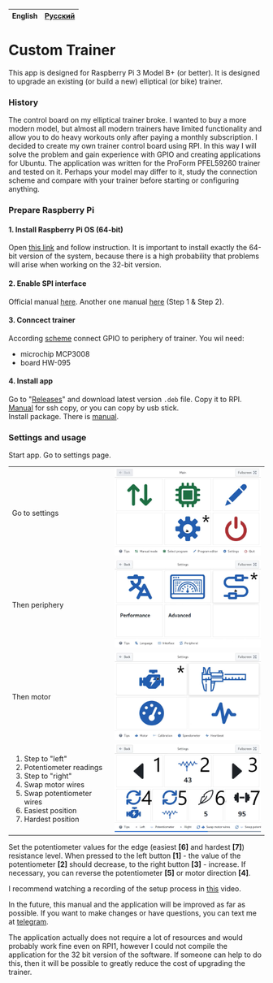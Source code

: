 | English | [Русский](README.ru.md) |
| ------- | ----------------------- |

# Custom Trainer

This app is designed for Raspberry Pi 3 Model B+ (or better). It is designed to upgrade an existing (or build a new) elliptical (or bike) trainer.

### History

The control board on my elliptical trainer broke. I wanted to buy a more modern model, but almost all modern trainers have limited functionality and allow you to do heavy workouts only after paying a monthly subscription. I decided to create my own trainer control board using RPI. In this way I will solve the problem and gain experience with GPIO and creating applications for Ubuntu.
The application was written for the ProForm PFEL59260 trainer and tested on it. Perhaps your model may differ to it, study the connection scheme and compare with your trainer before starting or configuring anything.

### Prepare Raspberry Pi

#### 1. Install Raspberry Pi OS (64-bit)

Open [this link](https://www.raspberrypi.com/software/operating-systems/#raspberry-pi-os-64-bit "Raspberry Pi OS (64-bit)") and follow instruction. It is important to install exactly the 64-bit version of the system, because there is a high probability that problems will arise when working on the 32-bit version.

#### 2. Enable SPI interface

Official manual [here](https://www.raspberrypi.com/documentation/computers/raspberry-pi.html#driver). Another one manual [here](https://www.raspberrypi-spy.co.uk/2014/08/enabling-the-spi-interface-on-the-raspberry-pi/) (Step 1 & Step 2).

#### 3. Conncect trainer

According [scheme](other/scheme.png) connect GPIO to periphery of trainer. You wil need:

- microchip MCP3008
- board HW-095

#### 4. Install app

Go to "[Releases](https://github.com/modox94/Custom-Trainer/releases)" and download latest version `.deb` file. Copy it to RPI. [Manual](https://www.freecodecamp.org/news/scp-linux-command-example-how-to-ssh-file-transfer-from-remote-to-local/) for ssh copy, or you can copy by usb stick.  
Install package. There is [manual](https://help.ubuntu.com/kubuntu/desktopguide/C/manual-install.html).

### Settings and usage

Start app. 
Go to settings page.

<table>
  <tr>
    <td width="40%"> Go to settings </td>
    <td width="60%">
      <a href="other/documentation/Main.png" target="_blank">
        <img src="other/documentation/Main.png" />
      </a>
    </td>
  </tr>
  <tr>
    <td width="40%"> Then periphery </td>
    <td width="60%">
      <a href="other/documentation/Main-Settings.png" target="_blank">
        <img src="other/documentation/Main-Settings.png" />
      </a>
    </td>
  </tr>
  <tr>
    <td width="40%"> Then motor </td>
    <td width="60%">
      <a href="other/documentation/Main-Settings-Peripheral.png" target="_blank">
        <img src="other/documentation/Main-Settings-Peripheral.png" />
      </a>
    </td>
  </tr>
  <tr>
    <td width="40%">
      <ol>
        <li>Step to "left"</li>
        <li>Potentiometer readings</li>
        <li>Step to "right"</li>
        <li>Swap motor wires</li>
        <li>Swap potentiometer wires</li>
        <li>Easiest position</li>
        <li>Hardest position</li>
      </ol>
    </td>
    <td width="60%">
      <a href="other/documentation/Main-Settings-Peripheral-Motor.png" target="_blank">
        <img src="other/documentation/Main-Settings-Peripheral-Motor.png" />
      </a>
    </td>
  </tr>
</table>

Set the potentiometer values for the edge (easiest **[6]** and hardest **[7]**) resistance level. When pressed to the left button **[1]** - the value of the potentiometer **[2]** should decrease, to the right button **[3]** - increase. If necessary, you can reverse the potentiometer **[5]** or motor direction **[4]**.

I recommend watching a recording of the setup process in [this](https://www.youtube.com/watch?v=wF2pY8McmVg) video.

In the future, this manual and the application will be improved as far as possible. If you want to make changes or have questions, you can text me at [telegram](https://t.me/crazynike94).

The application actually does not require a lot of resources and would probably work fine even on RPI1, however I could not compile the application for the 32 bit version of the software. If someone can help to do this, then it will be possible to greatly reduce the cost of upgrading the trainer.

